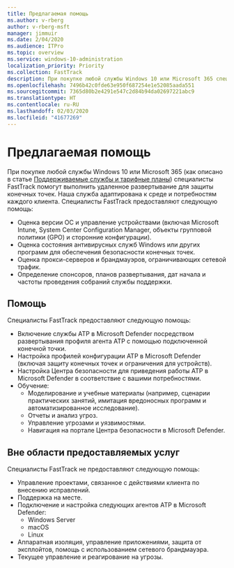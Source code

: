 ```yaml
---
title: Предлагаемая помощь
ms.author: v-rberg
author: v-rberg-msft
manager: jimmuir
ms.date: 2/04/2020
ms.audience: ITPro
ms.topic: overview
ms.service: windows-10-administration
localization_priority: Priority
ms.collection: FastTrack
description: При покупке любой службы Windows 10 или Microsoft 365 специалисты FastTrack помогут выполнить удаленное развертывание для защиты конечных точек. Наша служба адаптирована к среде и потребностям каждого клиента.
ms.openlocfilehash: 7496b42c0fde63e950f687254e1e52085aada551
ms.sourcegitcommit: 7365d80b2e4291e547c2d84b94da02697221abc9
ms.translationtype: HT
ms.contentlocale: ru-RU
ms.lasthandoff: 02/03/2020
ms.locfileid: "41677269"
---
```

# <a name="assistance-offered"></a>Предлагаемая помощь  

При покупке любой службы Windows 10 или Microsoft 365 (как описано в статье [Поддерживаемые службы и тарифные планы](M365-eligible-services-and-plans.md)) специалисты FastTrack помогут выполнить удаленное развертывание для защиты конечных точек. Наша служба адаптирована к среде и потребностям каждого клиента. Специалисты FastTrack предоставляют следующую помощь:
- Оценка версии ОС и управление устройствами (включая Microsoft Intune, System Center Configuration Manager, объекты групповой политики (GPO) и сторонние конфигурации).
- Оценка состояния антивирусных служб Windows или других программ для обеспечения безопасности конечных точек.
- Оценка прокси-серверов и брандмауэров, ограничивающих сетевой трафик.
- Определение спонсоров, планов развертывания, дат начала и частоты проведения собраний службы поддержки.

## <a name="assistance"></a>Помощь

Специалисты FastTrack предоставляют следующую помощь:
- Включение службы ATP в Microsoft Defender посредством развертывания профиля агента ATP с помощью подключенной конечной точки.
- Настройка профилей конфигурации ATP в Microsoft Defender (включая защиту конечных точек и ограничения для устройств).
- Настройка Центра безопасности для приведения работы ATP в Microsoft Defender в соответствие с вашими потребностями.
- Обучение:
    - Моделирование и учебные материалы (например, сценарии практических занятий, имитация вредоносных программ и автоматизированное исследование).
    - Отчеты и анализ угроз.
    - Управление угрозами и уязвимостями.
    - Навигация на портале Центра безопасности в Microsoft Defender.

## <a name="out-of-scope"></a>Вне области предоставляемых услуг

Специалисты FastTrack не предоставляют следующую помощь:
- Управление проектами, связанное с действиями клиента по внесению исправлений.
- Поддержка на месте.
- Подключение и настройка следующих агентов ATP в Microsoft Defender:
   - Windows Server
   - macOS
   - Linux
- Аппаратная изоляция, управление приложениями, защита от эксплойтов, помощь с использованием сетевого брандмауэра.
- Текущее управление и реагирование на угрозы.

